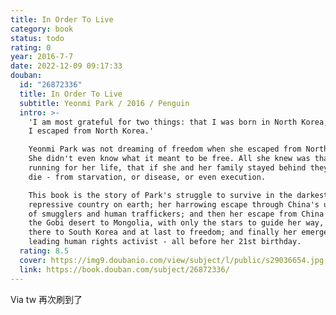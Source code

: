 ```yaml
---
title: In Order To Live
category: book
status: todo
rating: 0
year: 2016-7-7
date: 2022-12-09 09:17:33
douban:
  id: "26872336"
  title: In Order To Live
  subtitle: Yeonmi Park / 2016 / Penguin
  intro: >-
    'I am most grateful for two things: that I was born in North Korea, and that
    I escaped from North Korea.'

    Yeonmi Park was not dreaming of freedom when she escaped from North Korea.
    She didn't even know what it meant to be free. All she knew was that she was
    running for her life, that if she and her family stayed behind they would
    die - from starvation, or disease, or even execution.

    This book is the story of Park's struggle to survive in the darkest, most
    repressive country on earth; her harrowing escape through China's underworld
    of smugglers and human traffickers; and then her escape from China across
    the Gobi desert to Mongolia, with only the stars to guide her way, and from
    there to South Korea and at last to freedom; and finally her emergence as a
    leading human rights activist - all before her 21st birthday.
  rating: 8.5
  cover: https://img9.doubanio.com/view/subject/l/public/s29036654.jpg
  link: https://book.douban.com/subject/26872336/
---
```


Via tw 再次刷到了
